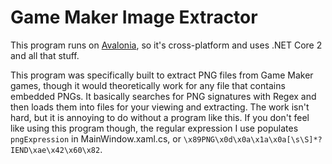 # Game Maker Image Extractor

This program runs on [Avalonia](http://avaloniaui.net/), so it's cross-platform and uses .NET Core 2 and all that stuff.

This program was specifically built to extract PNG files from Game Maker games, though it would theoretically work for any file that contains embedded PNGs. It basically searches for PNG signatures with Regex and then loads them into files for your viewing and extracting. The work isn't hard, but it is annoying to do without a program like this. If you don't feel like using this program though, the regular expression I use populates `pngExpression` in MainWindow.xaml.cs, or `\x89PNG\x0d\x0a\x1a\x0a[\s\S]*?IEND\xae\x42\x60\x82`.